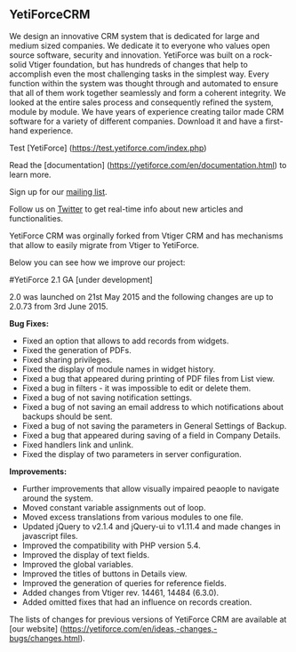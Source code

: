 
## YetiForceCRM

We design an innovative CRM system that is dedicated for large and medium sized companies. We dedicate it to everyone who values open source software, security and innovation. YetiForce was built on a rock-solid Vtiger foundation, but has hundreds of changes that help to accomplish even the most challenging tasks in the simplest way. Every function within the system was thought through and automated to ensure that all of them work together seamlessly and form a coherent integrity. We looked at the entire sales process and consequently refined the system, module by module. We have years of experience creating tailor made CRM software for a variety of different companies. Download it and have a first-hand experience.

Test [YetiForce] (https://test.yetiforce.com/index.php)

Read the [documentation] (https://yetiforce.com/en/documentation.html) to learn more.

Sign up for our [mailing list](https://lists.sourceforge.net/lists/listinfo/yetiforce-mailing).

Follow us on [Twitter](https://twitter.com/YetiForceEN) to get real-time info about new articles and functionalities. 

YetiForce CRM was orginally forked from Vtiger CRM and has mechanisms that allow to easily migrate from Vtiger to YetiForce.

Below you can see how we improve our project:


#YetiForce 2.1 GA [under development]

2.0 was launched on 21st May 2015 and the following changes are up to 2.0.73 from 3rd June 2015.


**Bug Fixes:** 
-	Fixed an option that allows to add records from widgets.
-	Fixed the generation of PDFs.
-	Fixed sharing privileges.
-	Fixed the display of module names in widget history.
-	Fixed a bug that appeared during printing of PDF files from List view.
-	Fixed a bug in filters - it was impossible to edit or delete them.
-	Fixed a bug of not saving notification settings.
-	Fixed a bug of not saving an email address to which notifications about backups should be sent.
-	Fixed a bug of not saving the parameters in General Settings of Backup.
-	Fixed a bug that appeared during saving of a field in Company Details.
-	Fixed handlers link and unlink.
-	Fixed the display of two parameters in server configuration.


**Improvements:**
-	Further improvements that allow visually impaired peaople to navigate around the system.
-	Moved constant variable assignments out of loop.
-	Moved excess translations from various modules to one file. 
-	Updated jQuery to v2.1.4 and jQuery-ui to v1.11.4 and made changes in javascript files.
-	Improved the compatibility with PHP version 5.4.
-	Improved the display of text fields.
-	Improved the global variables.
-	Improved the titles of buttons in Details view.
-	Improved the generation of queries for reference fields.
-	Added changes from Vtiger rev. 14461, 14484 (6.3.0).
-	Added omitted fixes that had an influence on records creation.



The lists of changes for previous versions of YetiForce CRM are available at [our website] (https://yetiforce.com/en/ideas,-changes,-bugs/changes.html).
